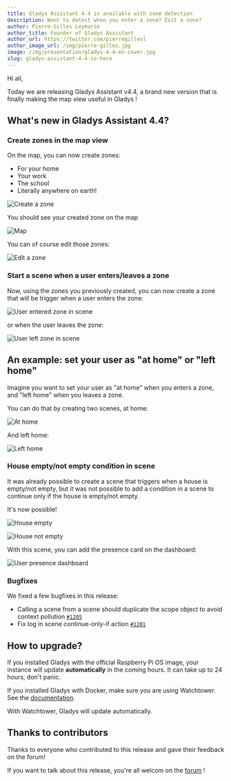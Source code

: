```yaml
---
title: Gladys Assistant 4.4 is available with zone detection
description: Want to detect when you enter a zone? Exit a zone?
author: Pierre-Gilles Leymarie
author_title: Founder of Gladys Assistant
author_url: https://twitter.com/pierregillesl
author_image_url: /img/pierre-gilles.jpg
image: /img/presentation/gladys-4-4-en-cover.jpg
slug: gladys-assistant-4-4-is-here
---
```


Hi all,

Today we are releasing Gladys Assistant v4.4, a brand new version that is finally making the map view useful in Gladys !

## What's new in Gladys Assistant 4.4?

### Create zones in the map view

On the map, you can now create zones:

- For your home
- Your work
- The school
- Literally anywhere on earth!

![Create a zone](../static/img/articles/en/gladys-4-4/create-zone.jpg)

You should see your created zone on the map

![Map](../static/img/articles/en/gladys-4-4/map.jpg)

You can of course edit those zones:

![Edit a zone](../static/img/articles/en/gladys-4-4/edit-zone.jpg)

### Start a scene when a user enters/leaves a zone

Now, using the zones you previously created, you can now create a zone that will be trigger when a user enters the zone:

![User entered zone in scene](../static/img/articles/en/gladys-4-4/user-entered-zone.jpg)

or when the user leaves the zone:

![User left zone in scene](../static/img/articles/en/gladys-4-4/user-left-zone.jpg)

## An example: set your user as "at home" or "left home"

Imagine you want to set your user as "at home" when you enters a zone, and "left home" when you leaves a zone.

You can do that by creating two scenes, at home:

![At home](../static/img/articles/en/gladys-4-4/at-home.jpg)

And left home:

![Left home](../static/img/articles/en/gladys-4-4/left-home.jpg)

### House empty/not empty condition in scene

It was already possible to create a scene that triggers when a house is empty/not empty, but it was not possible to add a condition in a scene to continue only if the house is empty/not empty.

It's now possible!

![House empty](../static/img/articles/en/gladys-4-4/house-empty.jpg)

![House not empty](../static/img/articles/en/gladys-4-4/house-not-empty.jpg)

With this scene, you can add the presence card on the dashboard:

![User presence dashboard](../static/img/articles/en/gladys-4-4/presence-dashboard.jpg)

### Bugfixes

We fixed a few bugfixes in this release:

- Calling a scene from a scene should duplicate the scope object to avoid context pollution [`#1205`](https://github.com/GladysAssistant/Gladys/pull/1205)
- Fix log in scene continue-only-if action [`#1201`](https://github.com/GladysAssistant/Gladys/pull/1201)

## How to upgrade?

If you installed Gladys with the official Raspberry Pi OS image, your instance will update **automatically** in the coming hours. It can take up to 24 hours, don't panic.

If you installed Gladys with Docker, make sure you are using Watchtower. See the [documentation](/docs/installation/docker#auto-upgrade-gladys-with-watchtower).

With Watchtower, Gladys will update automatically.

## Thanks to contributors

Thanks to everyone who contributed to this release and gave their feedback on the forum!

If you want to talk about this release, you're all welcom on the [forum](https://community.gladysassistant.com/) !
